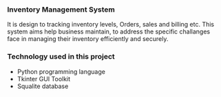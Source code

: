 ### Inventory Management System
It is design to tracking inventory levels, Orders, sales and billing etc.
This system aims help business maintain, to address the specific challanges face in managing their inventory efficiently and securely.
### Technology used in this project
- Python programming language
- Tkinter GUI Toolkit
- Squalite database
